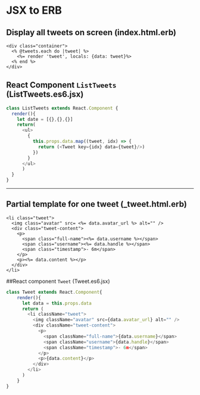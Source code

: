 # JSX to ERB

## Display all tweets on screen (index.html.erb)

```erb
<div class="container">
  <% @tweets.each do |tweet| %>
    <%= render 'tweet', locals: {data: tweet}%>
  <% end %>
</div>
```

## React Component `ListTweets` (ListTweets.es6.jsx)

```js
class ListTweets extends React.Component {
  render(){
    let date = [{},{},{}]
    return(
      <ul>
        {
          this.props.data.map((tweet, idx) => {
            return (<Tweet key={idx} data={tweet}/>)
          })
        }
      </ul>
      )
  }
}
```
-------------------------------------------------

## Partial template for one tweet (_tweet.html.erb)

```erb
<li class="tweet">
  <img class="avatar" src= <%= data.avatar_url %> alt="" />
  <div class="tweet-content">
    <p>
      <span class="full-name"><%= data.username %></span>
      <span class="username"><%= data.handle %></span>
      <span class="timestamp">- 6m</span>
    </p>
    <p><%= data.content %></p>
  </div>
</li>
```


##React component `Tweet` (Tweet.es6.jsx)

```js
class Tweet extends React.Component{
    render(){
      let data = this.props.data
      return (
        <li className="tweet">
          <img className="avatar" src={data.avatar_url} alt="" />
          <div className="tweet-content">
            <p>
              <span className="full-name">{data.username}</span>
              <span className="username">{data.handle}</span>
              <span className="timestamp">- 6m</span>
            </p>
            <p>{data.content}</p>
          </div>
        </li>
      )
    }
}
```